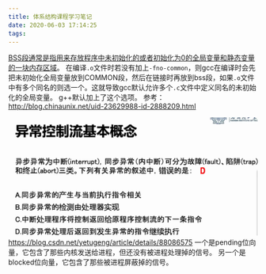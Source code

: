 ```yaml
---
title: 体系结构课程学习笔记
date: 2020-06-03 17:14:25
tags:
---
```


[BSS段通常是指用来存放程序中未初始化的或者初始化为0的全局变量和静态变量的一块内存区域](https://baike.baidu.com/item/BSS%E6%AE%B5/5230776?fr=aladdin)。
在编译```.o```文件时若没有加上```-fno-common```，则gcc在编译时会先把未初始化全局变量放到COMMON段，然后在链接时再放到bss段，如果```.o```文件中有多个同名的则选一个。这就导致gcc默认允许多个```.c```文件中定义同名的未初始化的全局变量。
g++默认加上了这个选项。
参考：<http://blog.chinaunix.net/uid-23629988-id-2888209.html>

![在这里插入图片描述](体系结构课程学习笔记/20200603172218441.png)
<https://blog.csdn.net/yetugeng/article/details/88086575>
一个是pending位向量，它包含了那些内核发送给进程，但还没有被进程处理掉的信号。
另一个是blocked位向量，它包含了那些被进程屏蔽掉的信号。
